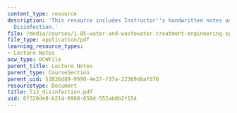 ```yaml
---
content_type: resource
description: 'This resource includes Instructor''s handwritten notes on the topic:
  Disinfection.'
file: /media/courses/1-85-water-and-wastewater-treatment-engineering-spring-2006/6f320de8b2146968658d552ab0b2f154_l12_disinfection.pdf
file_type: application/pdf
learning_resource_types:
- Lecture Notes
ocw_type: OCWFile
parent_title: Lecture Notes
parent_type: CourseSection
parent_uid: 53836d89-9990-4e27-f37a-22369d6af070
resourcetype: Document
title: l12_disinfection.pdf
uid: 6f320de8-b214-6968-658d-552ab0b2f154
---
```


